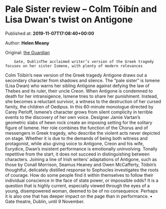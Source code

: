 
# Pale Sister review – Colm Tóibín and Lisa Dwan's twist on Antigone

Published at: **2019-11-07T17:08:40+00:00**

Author: **Helen Meany**

Original: [the Guardian](https://www.theguardian.com/stage/2019/nov/07/pale-sister-review-colm-toibin)


        Gate, DublinThe acclaimed writer’s version of the Greek tragedy focuses on her sister Ismene, with plenty of modern relevances
      
Colm Tóibín’s new version of the Greek tragedy Antigone draws out a secondary character from shadows and silence. The “pale sister” is Ismene (Lisa Dwan) who warns her sibling Antigone against defying the law of Thebes and its ruler, their uncle Creon.
When Antigone is condemned to death for her intransigence, Ismene tries to share her punishment. Instead, she becomes a reluctant survivor, a witness to the destruction of her cursed family, the children of Oedipus. In this 60-minute monologue directed by Carey Perloff, Ismene’s character grows from silent complicity in terrible events to the discovery of her own voice.
Designer Jamie Vartan’s geometric slabs of hewn rock create an imposing setting for the solitary figure of Ismene. Her role combines the function of the Chorus and of messengers in Greek tragedy, who describe the violent acts never depicted on stage. Whether it is due to the demands of being both witness and protagonist, while also giving voice to Antigone, Creon and his wife, Eurydice, Dwan’s insistent performance is emotionally uninvolving. Tonally repetitive from the start, it does not succeed in distinguishing between characters.
Joining a line of Irish writers’ adaptations of Antigone, such as those by Conall Morrison, Seamus Heaney and Owen McCafferty, Tóibín’s thoughtful, delicately distilled response to Sophocles investigates the roots of courage. How do some people find it within themselves to follow their individual conscience in the face of state power, or impossible odds? It is a question that is highly current, especially viewed through the eyes of a young, disempowered woman, deemed to be of no consequence. Perhaps it is also one that has deeper impact on the page than in performance.
• Gate theatre, Dublin, until 9 November.
